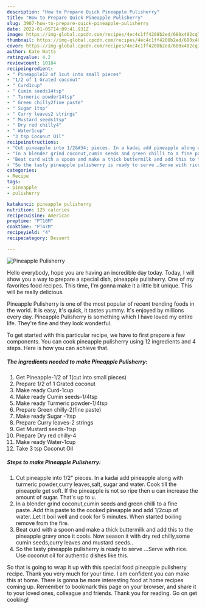 ```yaml
---
description: "How to Prepare Quick Pineapple Pulisherry"
title: "How to Prepare Quick Pineapple Pulisherry"
slug: 3907-how-to-prepare-quick-pineapple-pulisherry
date: 2022-01-05T14:09:41.931Z
image: https://img-global.cpcdn.com/recipes/4ec4c1ff4208b2ed/680x482cq70/pineapple-pulisherry-recipe-main-photo.jpg
thumbnail: https://img-global.cpcdn.com/recipes/4ec4c1ff4208b2ed/680x482cq70/pineapple-pulisherry-recipe-main-photo.jpg
cover: https://img-global.cpcdn.com/recipes/4ec4c1ff4208b2ed/680x482cq70/pineapple-pulisherry-recipe-main-photo.jpg
author: Kate Watts
ratingvalue: 4.2
reviewcount: 10184
recipeingredient:
- " Pineapple12 of 1cut into small pieces"
- "1/2 of 1 Grated coconut"
- " Curd1cup"
- " Cumin seeds14tsp"
- " Turmeric powder14tsp"
- " Green chilly2fine paste"
- " Sugar 1tsp"
- " Curry leaves2 strings"
- " Mustard seeds1tsp"
- " Dry red chilly4"
- " Water1cup"
- "3 tsp Coconut Oil"
recipeinstructions:
- "Cut pineapple into 1/2&#34; pieces. In a kadai add pineapple along with turmeric powder,curry leaves,salt, sugar and water. Cook till the pineapple get soft. If the pineapple is not so ripe then u can increase the amount of sugar. That&#39;s up to u."
- "In a blender grind coconut,cumin seeds and green chilli to a fine paste..Add this paste to the cooked pineapple and add 1/2cup of water..Let it boil well and cook for 5 minutes. When started boiling remove from the fire."
- "Beat curd with a spoon and make a thick buttermilk and add this to the pineapple gravy once it cools. Now season it with dry red chilly,some cumin seeds,curry leaves and mustard seeds.."
- "So the tasty pineapple pulisherry is ready to serve …Serve with rice. Use coconut oil for authentic dishes like this."
categories:
- Recipe
tags:
- pineapple
- pulisherry

katakunci: pineapple pulisherry 
nutrition: 125 calories
recipecuisine: American
preptime: "PT18M"
cooktime: "PT47M"
recipeyield: "4"
recipecategory: Dessert

---
```



![Pineapple Pulisherry](https://img-global.cpcdn.com/recipes/4ec4c1ff4208b2ed/680x482cq70/pineapple-pulisherry-recipe-main-photo.jpg)

Hello everybody, hope you are having an incredible day today. Today, I will show you a way to prepare a special dish, pineapple pulisherry. One of my favorites food recipes. This time, I'm gonna make it a little bit unique. This will be really delicious.

Pineapple Pulisherry is one of the most popular of recent trending foods in the world. It is easy, it's quick, it tastes yummy. It's enjoyed by millions every day. Pineapple Pulisherry is something which I have loved my entire life. They're fine and they look wonderful.




To get started with this particular recipe, we have to first prepare a few components. You can cook pineapple pulisherry using 12 ingredients and 4 steps. Here is how you can achieve that.

<!--inarticleads1-->

##### The ingredients needed to make Pineapple Pulisherry:

1. Get  Pineapple-1/2 of 1(cut into small pieces)
1. Prepare 1/2 of 1 Grated coconut
1. Make ready  Curd-1cup
1. Make ready  Cumin seeds-1/4tsp
1. Make ready  Turmeric powder-1/4tsp
1. Prepare  Green chilly-2(fine paste)
1. Make ready  Sugar -1tsp
1. Prepare  Curry leaves-2 strings
1. Get  Mustard seeds-1tsp
1. Prepare  Dry red chilly-4
1. Make ready  Water-1cup
1. Take 3 tsp Coconut Oil




<!--inarticleads2-->

##### Steps to make Pineapple Pulisherry:

1. Cut pineapple into 1/2&#34; pieces. In a kadai add pineapple along with turmeric powder,curry leaves,salt, sugar and water. Cook till the pineapple get soft. If the pineapple is not so ripe then u can increase the amount of sugar. That&#39;s up to u.
1. In a blender grind coconut,cumin seeds and green chilli to a fine paste..Add this paste to the cooked pineapple and add 1/2cup of water..Let it boil well and cook for 5 minutes. When started boiling remove from the fire.
1. Beat curd with a spoon and make a thick buttermilk and add this to the pineapple gravy once it cools. Now season it with dry red chilly,some cumin seeds,curry leaves and mustard seeds..
1. So the tasty pineapple pulisherry is ready to serve …Serve with rice. Use coconut oil for authentic dishes like this.




So that is going to wrap it up with this special food pineapple pulisherry recipe. Thank you very much for your time. I am confident you can make this at home. There is gonna be more interesting food at home recipes coming up. Remember to bookmark this page on your browser, and share it to your loved ones, colleague and friends. Thank you for reading. Go on get cooking!
